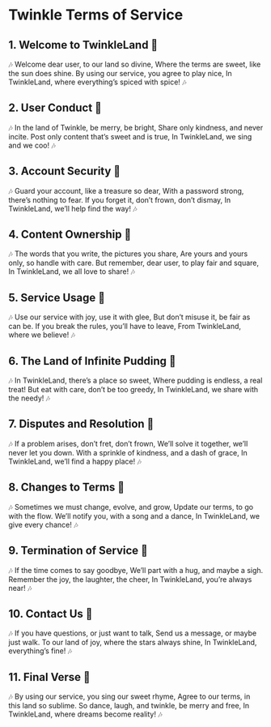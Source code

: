# Twinkle Terms of Service

## 1. Welcome to TwinkleLand 🌟

🎶 Welcome dear user, to our land so divine,
Where the terms are sweet, like the sun does shine.
By using our service, you agree to play nice,
In TwinkleLand, where everything’s spiced with spice! 🎶

## 2. User Conduct 🌈

🎶 In the land of Twinkle, be merry, be bright,
Share only kindness, and never incite.
Post only content that’s sweet and is true,
In TwinkleLand, we sing and we coo! 🎶

## 3. Account Security 🏰

🎶 Guard your account, like a treasure so dear,
With a password strong, there’s nothing to fear.
If you forget it, don’t frown, don’t dismay,
In TwinkleLand, we’ll help find the way! 🎶

## 4. Content Ownership 🌺

🎶 The words that you write, the pictures you share,
Are yours and yours only, so handle with care.
But remember, dear user, to play fair and square,
In TwinkleLand, we all love to share! 🎶

## 5. Service Usage 🍭

🎶 Use our service with joy, use it with glee,
But don’t misuse it, be fair as can be.
If you break the rules, you’ll have to leave,
From TwinkleLand, where we believe! 🎶

## 6. The Land of Infinite Pudding 🍮

🎶 In TwinkleLand, there’s a place so sweet,
Where pudding is endless, a real treat!
But eat with care, don’t be too greedy,
In TwinkleLand, we share with the needy! 🎶

## 7. Disputes and Resolution 🌿

🎶 If a problem arises, don’t fret, don’t frown,
We’ll solve it together, we’ll never let you down.
With a sprinkle of kindness, and a dash of grace,
In TwinkleLand, we’ll find a happy place! 🎶

## 8. Changes to Terms 🌟

🎶 Sometimes we must change, evolve, and grow,
Update our terms, to go with the flow.
We’ll notify you, with a song and a dance,
In TwinkleLand, we give every chance! 🎶

## 9. Termination of Service 🍂

🎶 If the time comes to say goodbye,
We’ll part with a hug, and maybe a sigh.
Remember the joy, the laughter, the cheer,
In TwinkleLand, you’re always near! 🎶

## 10. Contact Us 💌

🎶 If you have questions, or just want to talk,
Send us a message, or maybe just walk.
To our land of joy, where the stars always shine,
In TwinkleLand, everything’s fine! 🎶

## 11. Final Verse 🌠

🎶 By using our service, you sing our sweet rhyme,
Agree to our terms, in this land so sublime.
So dance, laugh, and twinkle, be merry and free,
In TwinkleLand, where dreams become reality! 🎶
